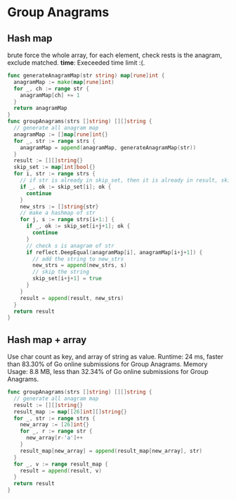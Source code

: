 # Group Anagrams
## Hash map
brute force the whole array, for each element, check rests is the anagram, exclude matched.
**time**: Execeeded time limit :(.
```go
func generateAnagramMap(str string) map[rune]int {
  anagramMap := make(map[rune]int)
  for _, ch := range str {
    anagramMap[ch] += 1
  }
  return anagramMap
}
func groupAnagrams(strs []string) [][]string {
  // generate all anagram map
  anagramMap := []map[rune]int{}
  for _, str := range strs {
    anagramMap = append(anagramMap, generateAnagramMap(str))
  }
  result := [][]string{}
  skip_set := map[int]bool{}
  for i, str := range strs {
    // if str is already in skip_set, then it is already in result, skip it
    if _, ok := skip_set[i]; ok {
      continue
    }
    new_strs := []string{str}
    // make a hashmap of str
    for j, s := range strs[i+1:] {
      if _, ok := skip_set[i+j+1]; ok {
        continue
      }
      // check s is anagram of str
      if reflect.DeepEqual(anagramMap[i], anagramMap[i+j+1]) {
        // add the string to new_strs
        new_strs = append(new_strs, s)
        // skip the string
        skip_set[i+j+1] = true
      }
    }
    result = append(result, new_strs)
  }
  return result
}
```
## Hash map + array
Use char count as key, and array of string as value.
Runtime: 24 ms, faster than 83.30% of Go online submissions for Group Anagrams.
Memory Usage: 8.8 MB, less than 32.34% of Go online submissions for Group Anagrams.
```go
func groupAnagrams(strs []string) [][]string {
  // generate all anagram map
  result := [][]string{}
  result_map := map[[26]int][]string{}
  for _, str := range strs {
    new_array := [26]int{}
    for _, r := range str {
      new_array[r-'a']++
    }
    result_map[new_array] = append(result_map[new_array], str)
  }
  for _, v := range result_map {
    result = append(result, v)
  }
  return result
}
```